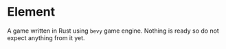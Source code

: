 # Element

A game written in Rust using `bevy` game engine. Nothing is ready so do not expect anything from it yet.